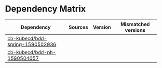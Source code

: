 # Dependency Matrix

Dependency | Sources | Version | Mismatched versions
---------- | ------- | ------- | -------------------
[cb-kubecd/bdd-spring-1590502936](https://github.com/cb-kubecd/bdd-spring-1590502936.git) |  | []() | 
[cb-kubecd/bdd-nh-1590504057](https://github.com/cb-kubecd/bdd-nh-1590504057.git) |  | []() | 
